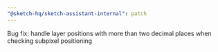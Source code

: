 ```yaml
---
"@sketch-hq/sketch-assistant-internal": patch
---
```


Bug fix: handle layer positions with more than two decimal places when checking subpixel positioning
